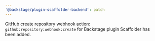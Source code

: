 ```yaml
---
'@backstage/plugin-scaffolder-backend': patch
---
```


GitHub create repository webhook action: `github:repository:webhook:create` for Backstage plugin Scaffolder has been added.
